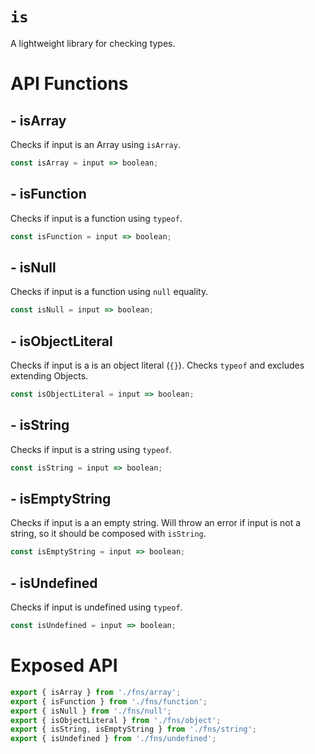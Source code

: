 # `is`

A lightweight library for checking types.

# API Functions

## - isArray

Checks if input is an Array using `isArray`.

```TypeScript
const isArray = input => boolean;
```

## - isFunction

Checks if input is a function using `typeof`.

```TypeScript
const isFunction = input => boolean;
```

## - isNull

Checks if input is a function using `null` equality.

```TypeScript
const isNull = input => boolean;
```

## - isObjectLiteral

Checks if input is a is an object literal (`{}`). Checks `typeof` and excludes extending Objects.

```TypeScript
const isObjectLiteral = input => boolean;
```

## - isString

Checks if input is a string using `typeof`.

```TypeScript
const isString = input => boolean;
```

## - isEmptyString

Checks if input is a an empty string. Will throw an error if input is not a string, so it should be composed with `isString`.

```TypeScript
const isEmptyString = input => boolean;
```

## - isUndefined

Checks if input is undefined using `typeof`.

```TypeScript
const isUndefined = input => boolean;
```

# Exposed API

```js
export { isArray } from './fns/array';
export { isFunction } from './fns/function';
export { isNull } from './fns/null';
export { isObjectLiteral } from './fns/object';
export { isString, isEmptyString } from './fns/string';
export { isUndefined } from './fns/undefined';
```
